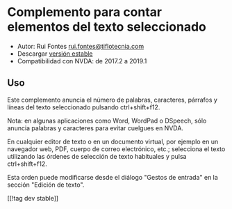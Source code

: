 # Complemento para contar elementos del texto seleccionado #

* Autor: Rui Fontes <rui.fontes@tiflotecnia.com>
* Descargar [versión estable][1]
* Compatibilidad con NVDA: de 2017.2 a 2019.1

## Uso ##
Este complemento anuncia el número de palabras, caracteres, párrafos y
líneas del texto seleccionado pulsando ctrl+shift+f12.

Nota: en algunas aplicaciones como Word, WordPad o DSpeech, sólo anuncia
palabras y caracteres para evitar cuelgues en NVDA.

En cualquier editor de texto o en un documento virtual, por ejemplo en un
navegador web, PDF, cuerpo de correo electrónico, etc.; selecciona el texto
utilizando las órdenes de selección de texto habituales y pulsa
ctrl+shift+f12.

Esta orden puede modificarse desde el diálogo "Gestos de entrada" en la
sección "Edición de texto".

[[!tag dev stable]]

[1]: https://addons.nvda-project.org/files/get.php?file=wc
